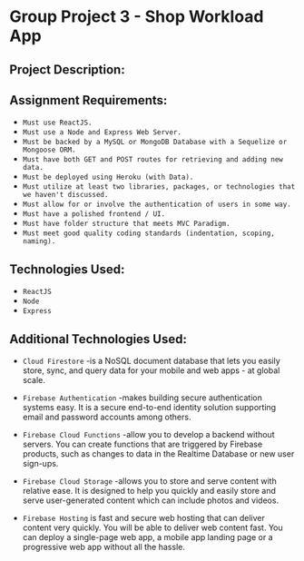 # Group Project 3 - Shop Workload App

## Project Description:

## Assignment Requirements: 

- `Must use ReactJS.`
- `Must use a Node and Express Web Server.`
- `Must be backed by a MySQL or MongoDB Database with a Sequelize or Mongoose ORM.`
- `Must have both GET and POST routes for retrieving and adding new data.`
- `Must be deployed using Heroku (with Data).`
- `Must utilize at least two libraries, packages, or technologies that we haven't discussed.`
- `Must allow for or involve the authentication of users in some way.`
- `Must have a polished frontend / UI.`
- `Must have folder structure that meets MVC Paradigm.`
- `Must meet good quality coding standards (indentation, scoping, naming).`

## Technologies Used:

- `ReactJS`
- `Node`
- `Express`

## Additional Technologies Used:

- `Cloud Firestore` -is a NoSQL document database that lets you easily store, sync, and query 
   data for your mobile and web apps - at global scale.

- `Firebase Authentication` -makes building secure authentication systems easy. It is a secure 
   end-to-end identity solution supporting email and password accounts among others.

- `Firebase Cloud Functions` -allow you to develop a backend without servers. You can create 
   functions that are triggered by Firebase products, such as changes to data in the Realtime 
   Database or new user sign-ups.

- `Firebase Cloud Storage` -allows you to store and serve content with relative ease. It is 
   designed to help you quickly and easily store and serve user-generated content which can 
   include photos and videos.

- `Firebase Hosting` is fast and secure web hosting that can deliver content very quickly. You 
    will be able to deliver web content fast. You can deploy a single-page web app, a mobile app 
    landing page or a progressive web app without all the hassle.






